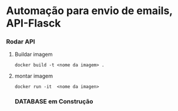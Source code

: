 # Automação para envio de emails, API-Flasck

### Rodar API
1. Buildar imagem 
    ```
    docker build -t <nome da imagem> .
    ```
2. montar imagem 
    ```
    docker run -it  <nome da imagen>
    ```

    ### DATABASE em Construção